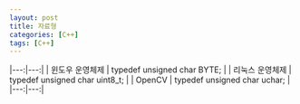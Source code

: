 ```yaml
---
layout: post
title: 자료형
categories: [C++]
tags: [C++]
---
```


|---:|---:|
| 윈도우 운영체제 | typedef unsigned char BYTE; |
| 리눅스 운영체제 | typedef unsigned char uint8_t; |
| OpenCV | typedef unsigned char uchar; |
|---:|---:|
